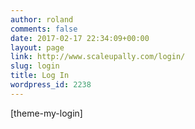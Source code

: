 ```yaml
---
author: roland
comments: false
date: 2017-02-17 22:34:09+00:00
layout: page
link: http://www.scaleupally.com/login/
slug: login
title: Log In
wordpress_id: 2238
---
```


[theme-my-login]
